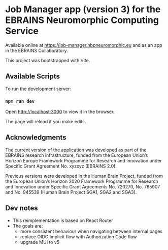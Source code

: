 # Job Manager app (version 3) for the EBRAINS Neuromorphic Computing Service

Available online at https://job-manager.hbpneuromorphic.eu and as an app in the EBRAINS Collaboratory.

This project was bootstrapped with Vite.

## Available Scripts

To run the development server:

### `npm run dev`

Open [http://localhost:3000](http://localhost:3000) to view it in the browser.

The page will reload if you make edits.


## Acknowledgments

The current version of the application was developed as part of the EBRAINS research infrastructure,
funded from the European Union’s Horizon Europe Framework Programme for Research and Innovation
under Specific Grant Agreement No. xyzxyz (EBRAINS 2.0).

Previous versions were developed in the Human Brain Project,
funded from the European Union’s Horizon 2020 Framework Programme for Research and Innovation
under Specific Grant Agreements No. 720270, No. 785907 and No. 945539
(Human Brain Project SGA1, SGA2 and SGA3).



## Dev notes

- This reimplementation is based on React Router
- The goals are:
    - more consistent behaviour when navigating between internal pages
    - replace OIDC Implicit flow with Authorization Code flow
    - upgrade MUI to v5